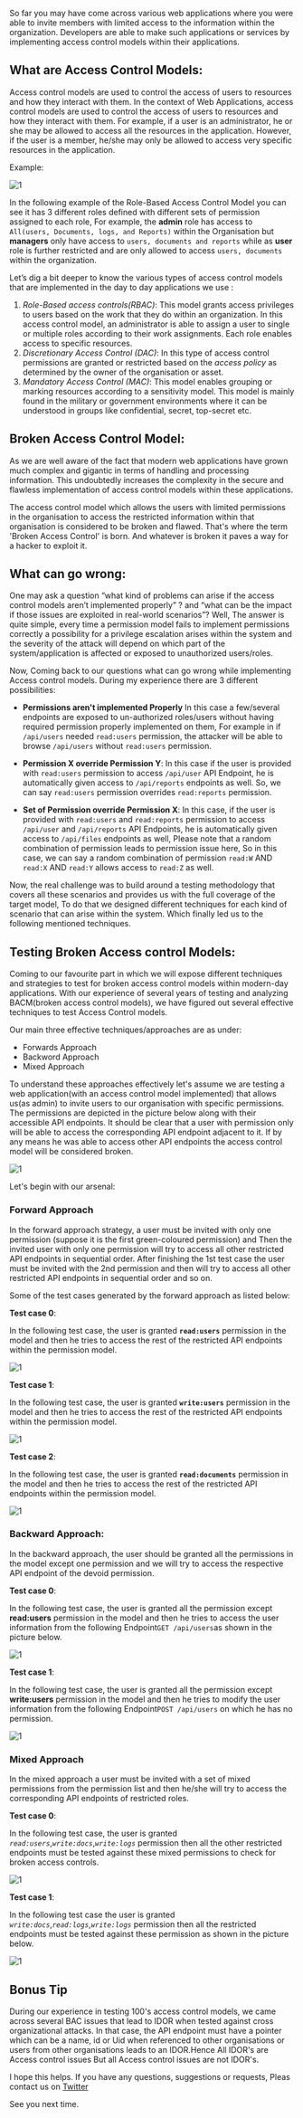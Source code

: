 



So far you may have come across various web applications where you were able to invite members with limited access to the information within the organization. Developers are able to make such applications or services by implementing access control models within their applications.  
  

## What are Access Control Models:  
  

Access control models are used to control the access of users to resources and how they interact with them. In the context of Web Applications, access control models are used to control the access of users to resources and how they interact with them.  For example, if a user is an administrator, he or she may be allowed to access all the resources in the application. However, if the user is a member, he/she may only be allowed to access very specific resources in the application.  
  

Example:  
  



![1](assets/images/ABACM/1.png)

  
In the following example of the Role-Based Access Control Model you can see it has 3 different roles defined with different sets of permission assigned to each role, For example, the __admin__ role has access to `All(users, Documents, logs, and Reports)` within the Organisation but __managers__ only have access to `users, documents and reports` while as __user__ role is further restricted and are only allowed to access `users, documents` within the organization.



Let’s dig a bit deeper to know the various types of access control models that are implemented in the day to day applications we use :

1.  _Role-Based access controls(RBAC)_: This model grants access privileges to users based on the work that they do within an organization. In this access control model, an administrator is able to assign a user to single or multiple roles according to their work assignments. Each role enables access to specific resources.
2.  _Discretionary Access Control (DAC)_: In this type of access control permissions are granted or restricted based on the _access policy_ as determined by the owner of the organisation or asset.
3.  _Mandatory Access Control (MAC)_: This model enables grouping or marking resources according to a sensitivity model. This model is mainly found in the military or government environments where it can be understood in groups like confidential, secret, top-secret etc.

  
## Broken Access Control Model:  
  
As we are well aware of the fact that modern web applications have grown much complex and gigantic in terms of handling and processing information. This undoubtedly increases the complexity in the secure and flawless implementation of access control models within these applications.  

The access control model which allows the users with limited permissions in the organisation to access the restricted information within that organisation is considered to be broken and flawed. That's where the term  'Broken Access Control' is born. And whatever is broken it paves a way for a hacker to exploit it.
  
  
  
  
## What can go wrong:  

One may ask a question “what kind of problems can arise if the access control models aren’t implemented properly” ? and “what can be the impact if those issues are exploited in real-world scenarios”? Well, The answer is quite simple, every time a permission model fails to implement permissions correctly a possibility for a privilege escalation arises within the system and the severity of the attack will depend on which part of the system/application is affected or exposed to unauthorized users/roles.

Now, Coming back to our questions what can go wrong while implementing Access control models. During my experience there are 3 different possibilities:

- __Permissions aren't implemented Properly__ In this case a few/several endpoints are exposed to un-authorized roles/users without having required permission properly implemented on them, For example in if `/api/users` needed `read:users` permission, the attacker will be able to browse `/api/users` without `read:users` permission.

- __Permission X override Permission Y__: In this case if the user is provided with `read:users` permission to access `/api/user` API Endpoint, he is automatically given access to `/api/reports` endpoints as well. So, we can say `read:users` permission overrides `read:reports` permission.


- __Set of Permission override Permission X__: In this case, if the user is provided with `read:users` and `read:reports` permission to access `/api/user` and `/api/reports` API Endpoints, he is automatically given access to `/api/files` endpoints as well, Please note that a random combination of permission leads to permission issue here, So in this case, we can say a random combination of permission `read:W` AND `read:X` AND `read:Y` allows access to `read:Z` as well.


Now, the real challenge was to build around a testing methodology that covers all these scenarios and provides us with the full coverage of the target model, To do that we designed different techniques for each kind of scenario that can arise within the system. Which finally led us to the following mentioned techniques.


## Testing Broken Access control Models:
  
  

Coming to our favourite part in which we will expose different techniques and strategies to test for broken access control models within modern-day applications. With our experience of several years of testing and analyzing BACM(broken access control models), we have figured out several effective techniques to test Access Control models.


Our  main three effective techniques/approaches are as under:
  

- Forwards Approach  
- Backword Approach  
- Mixed Approach  
  
To understand these approaches effectively let's assume we are testing a web application(with an access control model implemented) that allows us(as admin) to invite users to our organisation with specific permissions. The permissions are depicted in the picture below along with their accessible API endpoints. It should be clear that a user with permission only will be able to access the corresponding API endpoint adjacent to it. If by any means he was able to access other API endpoints the access control model will be considered broken.
  




![1](assets/images/ABACM/2.png)

  
  
  Let's begin with our arsenal:

### Forward Approach


In the forward approach strategy, a user must be invited with only one permission (suppose it is the first green-coloured permission) and Then the invited user with only one permission will try to access all other restricted API endpoints in sequential order. After finishing the 1st test case the user must be invited with the 2nd permission and then will try to access all other restricted API endpoints in sequential order and so on.

Some of the test cases generated by the forward approach as listed below:


__Test case 0__:  
  

In the following test case, the user is granted __`read:users`__ permission in the model and then he tries to access the rest of the restricted API endpoints within the permission model. 
  




![1](assets/images/ABACM/3.png)

  
  
  

__Test case 1__:  
  


In the following test case, the user is granted __`write:users`__ permission in the model and then he tries to access the rest of the restricted API endpoints within the permission model. 
  





![1](assets/images/ABACM/4.png)

  
  

__Test case 2__:  
  


In the following test case, the user is granted __`read:documents`__ permission in the model and then he tries to access the rest of the restricted API endpoints within the permission model. 
  




![1](assets/images/ABACM/5.png)

  
  

### Backward Approach:

In the backward approach, the user should be granted all the permissions in the model except one permission and we will try to access the respective API endpoint of the devoid permission.

**Test case 0**:

In the following test case, the user is granted all the permission except __read:users__ permission in the model and then he tries to access the user information from the following Endpoint`GET /api/users`as shown in the picture below.




![1](assets/images/ABACM/6.png)

  

**Test case 1**:

In the following test case, the user is granted all the permission except __write:users__ permission in the model and then he tries to modify the user information from the following Endpoint`POST /api/users` on which he has no permission.


![1](assets/images/ABACM/7.png)




### Mixed Approach

In the mixed approach a user must be invited with a set of mixed permissions from the permission list and then he/she will try to access the corresponding API endpoints of restricted roles.


**Test case 0**:

In the following test case, the user is granted _`read:users`_,_`write:docs`_,_`write:logs`_ permission then all the other restricted endpoints must be tested against these mixed permissions to check for broken access controls.


![1](assets/images/ABACM/8.png)




**Test case 1**:

In the following test case the user is granted _`write:docs`_,_`read:logs`_,_`write:logs`_ permission then all the restricted endpoints must be tested against these permission as shown in the picture below.



![1](assets/images/ABACM/9.png)







## Bonus Tip

During our experience in testing 100's access control models, we came across several BAC issues that lead to IDOR when tested against cross organizational attacks. In that case, the API endpoint must have a pointer which can be a name, id or Uid when referenced to other organisations or users from other organisations leads to an IDOR.Hence All IDOR's are Access control issues But all Access control issues are not IDOR's.

I hope this helps. If you have any questions, suggestions or requests, Pleas contact us on [Twitter](https://twitter.com/snap_sec)

See you next time.

